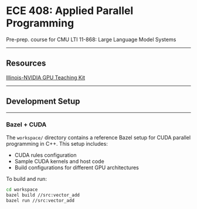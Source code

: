 # ECE 408: Applied Parallel Programming

Pre-prep. course for CMU LTI 11-868: Large Language Model Systems

---

## Resources

[Illinois-NVIDIA GPU Teaching Kit](http://gputeachingkit.hwu.crhc.illinois.edu/)

---

## Development Setup

---

### Bazel + CUDA

The `workspace/` directory contains a reference Bazel setup for CUDA parallel programming in C++. This setup includes:

- CUDA rules configuration
- Sample CUDA kernels and host code
- Build configurations for different GPU architectures

To build and run:
```bash
cd workspace
bazel build //src:vector_add
bazel run //src:vector_add
```